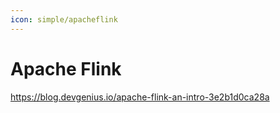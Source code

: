 ```yaml
---
icon: simple/apacheflink
---
```


# Apache Flink

https://blog.devgenius.io/apache-flink-an-intro-3e2b1d0ca28a
